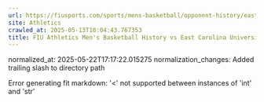 ```yaml
---
url: https://fiusports.com/sports/mens-basketball/opponent-history/east-carolina-university/23/
site: Athletics
crawled_at: 2025-05-13T10:04:43.767353
title: FIU Athletics Men's Basketball History vs East Carolina University
---
```

normalized_at: 2025-05-22T17:17:22.015275
normalization_changes: Added trailing slash to directory path

Error generating fit markdown: '<' not supported between instances of 'int' and 'str'